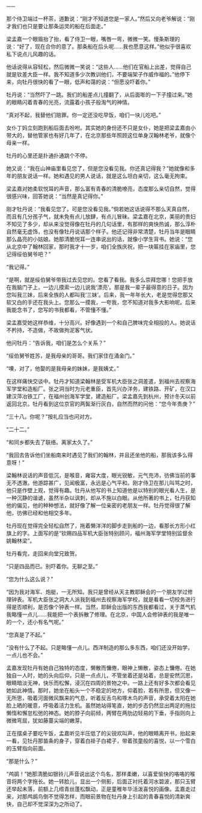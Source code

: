     一一 

   那个侍卫端过一杯茶，道歉说：“刚才不知道您是一家人。”然后又向老爷解说：“刚才我们也只是要让那条运灵的船在后面走。”

   梁孟嘉一个眼眉抬了抬，看了侍卫一眼，嘴唇一弯，微微一笑。慢条斯理的说：“好了，现在合你的意了。那条船在后头呢……我也愿意这样。”他似乎很喜欢私下说点儿风趣的话。

   他话说得从容轻松，然后微微一笑说：“这些人……他们在官船上出差，觉得自己就是钦差大臣一样。我不知道多少次教训他们，不要端架子作威作福的。”他停下来，向牡丹很快的看了一眼，低声和蔼的说：“但愿没吓着你。”

   牡丹说：“当然吓了一跳。我们的船差点儿撞翻了，从后面嘭的一下子撞过来。”她的眼睛闪着青春的光亮，流露着小孩子般淘气的神情。

   “真对不起，我替他们赔罪。你一定还没吃早饭，咱们一块儿吃吧。”

   女仆丁妈立刻跑到船后面去吩咐。其实她的身份还不只是女仆，她是把梁孟嘉由小带大的，替他管家也有好几年了，在北京那些年照顾这位单身汉翰林老爷，就像个母亲一样。

   牡丹的心里还是扑通扑通跳个不停。

   她又说：“我在山神庙里看见您了，但是您没看见我。你还真记得我？”她就像和多年的朋友说话一样。她和遇见的男人说话，就是这么坦白亲切，这么毫无拘束。

   梁孟嘉对她柔软悦耳的声音，那么富有青春的清脆嘹亮，态度那么亲切自然，觉得很感兴味，回答她说：“当然是真记得你。”

   刚才牡丹说：“我看见您了，可是您没看见我。”倘若她这话说得不那么天真自然，而且有几分孩子气，就未免有点儿放肆，有点儿冒昧。梁孟嘉在北京，美丽的贵妇不知见了多少，却从来没觉得像在牡丹的几句话里，有那样的爽快热诚，那么淳朴自然毫无虚饰，也没有像牡丹说话那个样子。他还记得非常清楚，牡丹当年是眼睛那么晶亮的小姑娘。她那清脆悦耳一连串说出的话，就像小学生背书。她说：“您从北京中了翰林回家，那时我才十一岁，咱们全族庆祝，把一块匾挂在家庙里，您记得绥伯舅爷吧？”

   “我记得。”

   “是啊，就是绥伯舅爷带我过去见您的。您看了看我。我多么崇拜您哪！您把手放在我脑门子上，一边儿摸索一边儿说我‘漂亮’。那是我一辈子最得意的日子。因为您叫我三妹，后来全族的人都叫我‘三妹’。后来，我一年年长大，老是觉得您那又软又白的手还在我头上。您那么一摸我，一夸我，您不知道对我多大影响呢。后来我能念书了，您写的书我都看，不管懂不懂。”

   梁孟嘉受她这样恭维，十分高兴。好像遇到一个和自己脾味完全相投的人。她说话不矜持，不造做，不故做拘泥客气状。

   他问牡丹：“告诉我，咱们是怎么个关系？”

   “绥伯舅爷姓苏，是我母亲的哥哥。我们家住在涌金门。”

   “噢，对了，他娶的是我母亲的妹妹，是我姨丈。”

   在这样痛快交谈中。牡丹才知道梁翰林是受军机大臣张之洞差遣，到福州去视察海军学堂和造船厂。张之洞当时为元老重臣，首先兴办洋务，建铁路、开矿，在汉口建汉萍冶铁工厂，在福州创海军学堂，建造船厂。梁孟嘉先到杭州，预计冬天以前返回北京。牡丹看到这位京官的两鬓渐行灰白，自然而然的问他：“您今年贵庚？”

   “三十八。你呢？”按礼应当也问对方。

   “二十二。”

   “和同乡都失去了联络。离家太久了。”

   “我回去告诉他们坐船南来时遇见了我们的翰林，并且还坐他的船，那我该多么得意呀！”

   梁翰林说话的声音低沉，是喉音，雍容大度，眼光锐敏，元气充沛，彷佛当前的事无不透澈。他游踪甚广，见闻极富，永远是心气平和。刚才侍卫在那儿叫骂之时，他只是作壁上观，觉得有趣。牡丹从他写的书上知道他是以特别的眼光看人生，是一种沉静的谐谑，虽然半杂以讽刺，却从不施以白眼。从他所著的书上，牡丹获知他的偏见，他的种种想法，就好像了解一位亲密的老朋友一样。牡丹觉得很了解他，彷佛已经和他相交多年。

   牡丹现在觉得完全轻松自然了，拖着懒洋洋的脚步走到船的一边，看那长方形小红旗上的字。上面写的是“钦赐四品军机大臣张特别顾问，福州海军学堂特别监督余姚翰林梁”。

   牡丹看完，走回来向堂兄致贺。

   “只是四品而已。别吓着你。无聊之至。”

   “您为什么这么说？”

   “因为我对海军、炮艇，一无所知。我只是曾经从天主教耶稣会的一个朋友学过修理钟表。军机大臣张之洞大人派我到福州去视察海军学校，就是看看一切校务进行得是否顺利，是否像个钟表一样。当然，耶稣会出版的东西我都看过，关于蒸气机我略懂一点儿……我能把一个表拆散了修理。在北京，中国人会修钟表的我是唯一的一个，还小有名气呢。”

   “您真是了不起。”

   “没有什么了不起。只是略懂一点儿。西洋制造的那么多东西，咱们还没开始学，一点儿也不会。”

   孟嘉发现牡丹有她自己独特的态度，懒散而慵倦，眼神上懒散，姿态上慵倦。在她独自一人时，她的头向后仰，只是一点点儿，不管坐着还是站着，总是安然沉思，眼睛暗淡无神，快乐而松懈，浸沉在四周的景物之中。一路上还有好多次都会看见她如此神情。那时，她坐在船头一个不稳定的地方，仰着脸，若有所思，但又像一无所思，吸着河面微风飘来的气息，听着反舌鸟和啄木鸟的声音，承受着太阳在她脸上晒的暖意，呼吸着活力生机。虽然她站得笔直，她的步态仍然显出两足的拖拉懒惰和懈怠松弛的神态。她的脖子向前倾，两臂在两肋边轻易的下垂，手指则向上微微弯屈，犹如藤蔓尖端的嫩芽。

   正在摆桌子要吃午饭，孟嘉听见半压低了的尖锐欢叫声，他的眼睛离开书，抬起来一看，见牡丹那苗条的身子，穿着白褂子白裙子，带着孩童般的喜悦，以一个雪白的玉臂指向前面。

   “那是什么？”

   “鸬鹚！”她那清脆如银铃儿声音说出这个鸟名，那样柔嫩，以喜爱愉快的咯咯的喉音将两个字拖长。她一转脸儿，显出一个侧影，后面正衬托着河水碧波，那只玉臂还举起未落，前额上几绺青丝蓬松飘动，正是童稚年华活泼喜悦的画像。孟嘉走过来，对那鸬鹚鸟倒不觉得怎样，而眼前景物在牡丹身上引起的青春喜悦的清新爽快，自己却不觉深深为之所动了。

